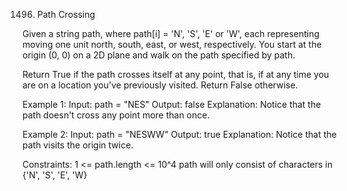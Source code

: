 1496. Path Crossing

Given a string path, where path[i] = 'N', 'S', 'E' or 'W', each representing moving one unit north, south, east, or west, respectively. 
You start at the origin (0, 0) on a 2D plane and walk on the path specified by path.

Return True if the path crosses itself at any point, that is, if at any time you are on a location you've previously visited. Return False otherwise.

Example 1:
Input: path = "NES"
Output: false 
Explanation: Notice that the path doesn't cross any point more than once.

Example 2:
Input: path = "NESWW"
Output: true
Explanation: Notice that the path visits the origin twice.
 
Constraints:
1 <= path.length <= 10^4
path will only consist of characters in {'N', 'S', 'E', 'W}
